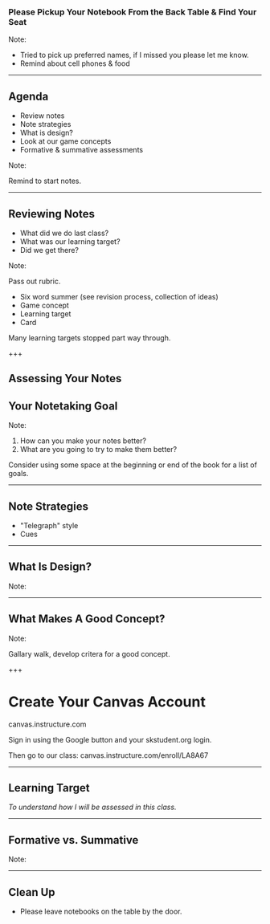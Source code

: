 ### Please Pickup Your Notebook From the Back Table & Find Your Seat

Note:

* Tried to pick up preferred names, if I missed you please let me know.
* Remind about cell phones & food

---

## Agenda

* Review notes
* Note strategies
* What is design?
* Look at our game concepts
* Formative & summative assessments

Note:

Remind to start notes.

---

## Reviewing Notes

* What did we do last class?
* What was our learning target?
* Did we get there?

Note:

Pass out rubric.

* Six word summer (see revision process, collection of ideas)
* Game concept
* Learning target
* Card

Many learning targets stopped part way through.

+++

## Assessing Your Notes

## Your Notetaking Goal

Note:

1. How can you make your notes better?
2. What are you going to try to make them better?

Consider using some space at the beginning or end of the book for a list of goals.

---

## Note Strategies

* "Telegraph" style
* Cues

---

## What Is Design?

Note:

---

## What Makes A Good Concept?

Note:

Gallary walk, develop critera for a good concept.

+++

# Create Your Canvas Account

canvas.instructure.com

Sign in using the Google button and your skstudent.org login.

Then go to our class: canvas.instructure.com/enroll/LA8A67

---

## Learning Target

_To understand how I will be assessed in this class._

---

## Formative vs. Summative

Note:

---

## Clean Up

* Please leave notebooks on the table by the door.
